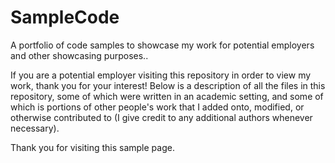 # SampleCode
A portfolio of code samples to showcase my work for potential employers and other showcasing purposes..

If you are a potential employer visiting this repository in order to view my work, thank you for your interest! Below is a 
description of all the files in this repository, some of which were written in an academic setting, and some of which is portions of 
other people's work that I added onto, modified, or otherwise contributed to (I give credit to any additional authors whenever 
necessary).

Thank you for visiting this sample page.
